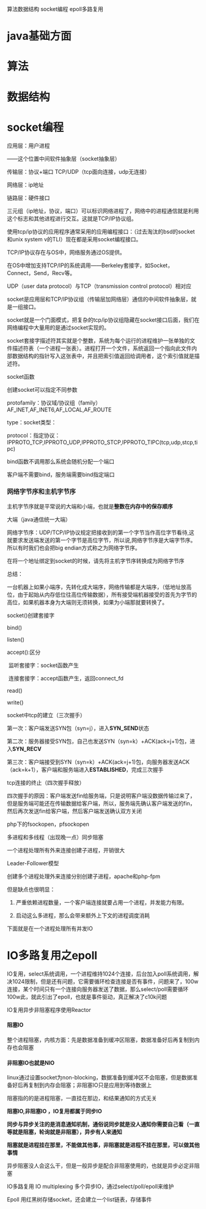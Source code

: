  算法数据结构 socket编程 epoll多路复用

# java基础方面

# 算法



# 数据结构



# socket编程

应用层：用户进程

——这个位置中间软件抽象层（socket抽象层）

传输层：协议+端口  TCP/UDP（tcp面向连接，udp无连接）

网络层：ip地址

链路层：硬件接口

三元组（ip地址，协议，端口）可以标识网络进程了，网络中的进程通信就是利用这个标志和其他进程进行交互。这就是TCP/IP协议组。

使用tcp/ip协议的应用程序通常采用的应用编程接口：（过去淘汰的bsd的socket和unix system v的TLI）现在都是采用socket编程接口。

TCP/IP协议存在与OS中，网络服务通过OS提供。

在OS中增加支持TCP/IP的系统调用——Berkeley套接字，如Socket，Connect，Send，Recv等。

UDP（user data protocol）与TCP（transmission control protocol）相对应

socket是应用层和TCP/IP协议组（传输层加网络层）通信的中间软件抽象层，就是一组接口。

socket就是一个门面模式，把复杂的tcp/ip协议组隐藏在socket接口后面，我们在网络编程中大量用的是通过socket实现的。

socket套接字描述符其实就是个整数，系统为每个运行的进程维护一张单独的文件描述符表（一个进程一张表）。进程打开一个文件，系统返回一个指向此文件内部数据结构的指针写入这张表中，并且把索引值返回给调用者，这个索引值就是描述符。

socket函数

创建socket可以指定不同参数

protofamily：协议域/协议组（family）AF_INET,AF_INET6,AF_LOCAL,AF_ROUTE

type：socket类型：

protocol：指定协议：IPPROTO_TCP,IPPROTO_UDP,IPPROTO_STCP,IPPROTO_TIPC(tcp,udp,stcp,tipc)

bind函数不调用那么系统会随机分配一个端口

客户端不需要bind，服务端需要bind指定端口

### 网络字节序和主机字节序

主机字节序就是平常说的大端和小端，也就是**整数在内存中的保存顺序**

大端（java通信统一大端）

网络字节序：UDP/TCP/IP协议规定把接收到的第一个字节当作高位字节看待,这就要求发送端发送的第一个字节是高位字节，所以说,网络字节序是大端字节序。所以有时我们也会把big endian方式称之为网络字节序。

在将一个地址绑定到socket的时候，请先将主机字节序转换成为网络字节序

总结：

一台机器上如果小端序，先转化成大端序，网络传输都是大端序，（低地址放高位，由于起始从内存低位往高位传输数据），所有接受端机器接受的首先为字节的高位，如果机器本身为大端则无须转换，如果为小端那就要转换了。

socket()创建套接字

bind()

listen()

accept():区分

​	监听套接字：socket函数产生

​	连接套接字：accept函数产生，返回connect_fd

read()

write()

socket中tcp的建立（三次握手）

第一次：客户端发送SYN包（syn=j），进入**SYN_SEND**状态

第二次：服务器接受SYN包，自己也发送SYN（syn=k）+ACK(ack=j+1)包，进入**SYN_RECV**

第三次：客户端接受到SYN（syn=k）+ACK(ack=j+1)包，向服务器发送ACK（ack=k+1），客户端和服务端进入**ESTABLISHED**，完成三次握手

tcp连接的终止（四次握手释放）

四次握手的原因：客户端发送fin给服务端，只是说明客户端没数据传输过来了，但是服务端可能还在传输数据给客户端，所以，服务端先确认客户端发送的fin，然后再次发送fin给客户端，然后客户端发送确认双方关闭

php下的fsockopen，pfsockopen

多进程和多线程（出现晚一点）同步阻塞

一个进程处理所有外来连接创建子进程，开销很大

Leader-Follower模型

创建多个进程处理外来连接分别创建子进程，apache和php-fpm

但是缺点也很明显：

1. 严重依赖进程数量，一个客户端连接就要占用一个进程，并发能力有限。


2. 启动这么多进程，那么会带来额外上下文的进程调度消耗

下面就是在一个进程处理所有并发IO

# IO多路复用之epoll

IO复用，select系统调用，一个进程维持1024个连接，后台加入poll系统调用，解决1024限制，但是还有问题，它需要循环检查连接是否有事件，问题来了，100w连接，某个时间只有一个连接向服务器发送了数据，那么select/poll需要循环100w此，就此引出了epoll，也就是事件驱动，真正解决了c10k问题

IO复用异步非阻塞程序使用Reactor

#### 阻塞IO

整个进程阻塞，内核方面：先是数据准备到缓冲区阻塞，数据准备好后再复制到内存也会阻塞

#### 非阻塞IO也就是NIO

linux通过设置socket为non-blocking，数据准备到缓冲区不会阻塞，但是数据准备好后再复制到内存会阻塞；非阻塞IO只是应用到等待数据上

阻塞指的的是进程阻塞，一直挂在那边，和结果通知的方式无关

**阻塞IO,非阻塞IO ，IO复用都属于同步IO**

**同步与异步关注的是消息通知机制，通俗说同步就是没人通知你需要自己看（一直等就是阻塞，轮询就是非阻塞），异步有人来通知**

**阻塞就是进程挂在那里，不能做其他事，非阻塞就是进程不挂在那里，可以做其他事情**

异步阻塞没人会这么干，但是一般异步是配合非阻塞使用的，也就是异步必定非阻塞

IO多路复用 IO multiplexing  多个异步IO，通过select/poll/epoll来维护

Epoll 用红黑树存储socket，还会建立一个list链表，存储事件